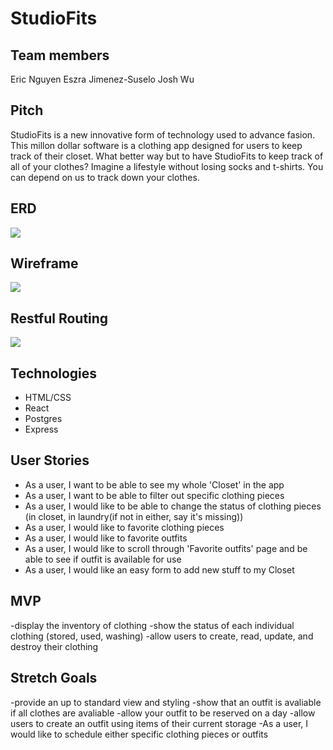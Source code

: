 # StudioFits

## Team members
Eric Nguyen
Eszra Jimenez-Suselo
Josh Wu 

## Pitch
StudioFits is a new innovative form of technology used to advance fasion. This millon dollar software is a clothing app designed for users to keep track of their closet. What better way but to have StudioFits to keep track of all of your clothes? Imagine a lifestyle without losing socks and t-shirts. You can depend on us to track down your clothes.

## ERD
![](https://i.imgur.com/P70m8Vj.png)


## Wireframe
![](https://i.imgur.com/g6lvA3y.png)

## Restful Routing
![](https://i.imgur.com/p6dSPr5.png)

## Technologies

* HTML/CSS
* React
* Postgres
* Express

## User Stories
* As a user, I want to be able to see my whole 'Closet' in the app
* As a user, I want to be able to filter out specific clothing pieces
* As a user, I would like to be able to change the status of clothing pieces (in closet, in laundry(if not in either, say it's missing))
* As a user, I would like to favorite clothing pieces
* As a user, I would like to favorite outfits
* As a user, I would like to scroll through 'Favorite outfits' page and be able to see if outfit is available for use
* As a user, I would like an easy form to add new stuff to my Closet




## MVP
-display the inventory of clothing
-show the status of each individual clothing (stored, used, washing)
-allow users to create, read, update, and destroy their clothing

## Stretch Goals
-provide an up to standard view and styling
-show that an outfit is avaliable if all clothes are avaliable
-allow your outfit to be reserved on a day
-allow users to create an outfit using items of their current storage
-As a user, I would like to schedule either specific clothing pieces or outfits